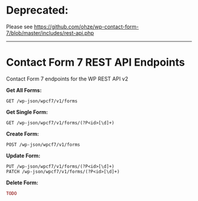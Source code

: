 # Deprecated: 
Please see https://github.com/ohze/wp-contact-form-7/blob/master/includes/rest-api.php

---
# Contact Form 7 REST API Endpoints
Contact Form 7 endpoints for the WP REST API v2

**Get All Forms:**
```
GET /wp-json/wpcf7/v1/forms
```

**Get Single Form:**
```
GET /wp-json/wpcf7/v1/forms/(?P<id>[\d]+)
```

**Create Form:**
```
POST /wp-json/wpcf7/v1/forms
```

**Update Form:**
```
PUT /wp-json/wpcf7/v1/forms/(?P<id>[\d]+)
PATCH /wp-json/wpcf7/v1/forms/(?P<id>[\d]+)
```

**Delete Form:**
```php
TODO
```
